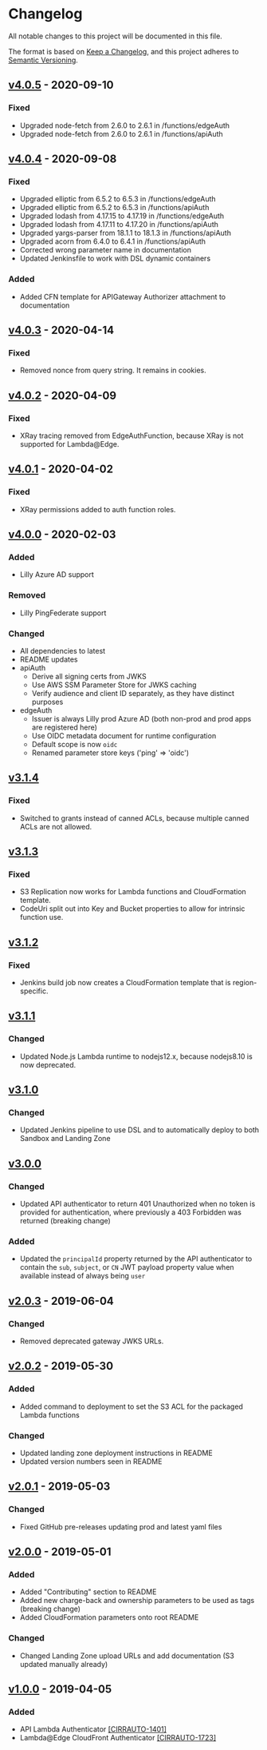 # Changelog
All notable changes to this project will be documented in this file.

The format is based on [Keep a Changelog](https://keepachangelog.com/en/1.0.0/),
and this project adheres to [Semantic Versioning](https://semver.org/spec/v2.0.0.html).

## [v4.0.5] - 2020-09-10
### Fixed
- Upgraded node-fetch from 2.6.0 to 2.6.1 in /functions/edgeAuth
- Upgraded node-fetch from 2.6.0 to 2.6.1 in /functions/apiAuth

## [v4.0.4] - 2020-09-08
### Fixed
- Upgraded elliptic from 6.5.2 to 6.5.3 in /functions/edgeAuth
- Upgraded elliptic from 6.5.2 to 6.5.3 in /functions/apiAuth
- Upgraded lodash from 4.17.15 to 4.17.19 in /functions/edgeAuth
- Upgraded lodash from 4.17.11 to 4.17.20 in /functions/apiAuth
- Upgraded yargs-parser from 18.1.1 to 18.1.3 in /functions/apiAuth
- Upgraded acorn from 6.4.0 to 6.4.1 in /functions/apiAuth
- Corrected wrong parameter name in documentation
- Updated Jenkinsfile to work with DSL dynamic containers
### Added
- Added CFN template for APIGateway Authorizer attachment to documentation

## [v4.0.3] - 2020-04-14
### Fixed
- Removed nonce from query string. It remains in cookies.

## [v4.0.2] - 2020-04-09
### Fixed
- XRay tracing removed from EdgeAuthFunction, because XRay is not supported for Lambda@Edge.

## [v4.0.1] - 2020-04-02
### Fixed
- XRay permissions added to auth function roles.

## [v4.0.0] - 2020-02-03
### Added
- Lilly Azure AD support
### Removed
- Lilly PingFederate support
### Changed
- All dependencies to latest
- README updates
- apiAuth
  - Derive all signing certs from JWKS
  - Use AWS SSM Parameter Store for JWKS caching
  - Verify audience and client ID separately, as they have distinct purposes
- edgeAuth
  - Issuer is always Lilly prod Azure AD (both non-prod and prod apps are registered here)
  - Use OIDC metadata document for runtime configuration
  - Default scope is now `oidc`
  - Renamed parameter store keys ('ping' => 'oidc')

## [v3.1.4]
### Fixed
- Switched to grants instead of canned ACLs, because multiple canned ACLs are not allowed.

## [v3.1.3]
### Fixed
- S3 Replication now works for Lambda functions and CloudFormation template.
- CodeUri split out into Key and Bucket properties to allow for intrinsic function use.

## [v3.1.2]
### Fixed
- Jenkins build job now creates a CloudFormation template that is region-specific.

## [v3.1.1]
### Changed
- Updated Node.js Lambda runtime to nodejs12.x, because nodejs8.10 is now deprecated.

## [v3.1.0]
### Changed
- Updated Jenkins pipeline to use DSL and to automatically deploy to both Sandbox and Landing Zone
 
## [v3.0.0]
### Changed
- Updated API authenticator to return 401 Unauthorized when no token is provided for authentication, where previously a 403 Forbidden was returned (breaking change)

### Added
- Updated the `principalId` property returned by the API authenticator to contain the `sub`, `subject`, or `CN` JWT payload property value when available instead of always being `user`

## [v2.0.3] - 2019-06-04
### Changed
- Removed deprecated gateway JWKS URLs.

## [v2.0.2] - 2019-05-30
### Added
- Added command to deployment to set the S3 ACL for the packaged Lambda functions

### Changed
- Updated landing zone deployment instructions in README
- Updated version numbers seen in README

## [v2.0.1] - 2019-05-03
### Changed
- Fixed GitHub pre-releases updating prod and latest yaml files

## [v2.0.0] - 2019-05-01
### Added
- Added "Contributing" section to README
- Added new charge-back and ownership parameters to be used as tags (breaking change)
- Added CloudFormation parameters onto root README

### Changed
- Changed Landing Zone upload URLs and add documentation (S3 updated manually already)

## [v1.0.0] - 2019-04-05
### Added
- API Lambda Authenticator [[CIRRAUTO-1401]](https://dot-jira.lilly.com/browse/CIRRAUTO-1401)
- Lambda@Edge CloudFront Authenticator [[CIRRAUTO-1723]](https://dot-jira.lilly.com/browse/CIRRAUTO-1723)

[v4.0.5]: https://github.com/EliLillyCo/cirr-aws-authenticators/compare/v4.0.4...v4.0.5
[v4.0.4]: https://github.com/EliLillyCo/cirr-aws-authenticators/compare/v4.0.3...v4.0.4
[v4.0.3]: https://github.com/EliLillyCo/cirr-aws-authenticators/compare/v4.0.2...v4.0.3
[v4.0.2]: https://github.com/EliLillyCo/cirr-aws-authenticators/compare/v4.0.1...v4.0.2
[v4.0.1]: https://github.com/EliLillyCo/cirr-aws-authenticators/compare/v4.0.0...v4.0.1
[v4.0.0]: https://github.com/EliLillyCo/cirr-aws-authenticators/compare/v3.1.4...v4.0.0
[v3.1.4]: https://github.com/EliLillyCo/cirr-aws-authenticators/compare/v3.1.3...v3.1.4
[v3.1.3]: https://github.com/EliLillyCo/cirr-aws-authenticators/compare/v3.1.2...v3.1.3
[v3.1.2]: https://github.com/EliLillyCo/cirr-aws-authenticators/compare/v3.1.1...v3.1.2
[v3.1.1]: https://github.com/EliLillyCo/cirr-aws-authenticators/compare/v3.1.0...v3.1.1
[v3.1.0]: https://github.com/EliLillyCo/cirr-aws-authenticators/compare/v3.0.0...v3.1.0
[v3.0.0]: https://github.com/EliLillyCo/cirr-aws-authenticators/compare/v2.0.3...v3.0.0
[v2.0.3]: https://github.com/EliLillyCo/cirr-aws-authenticators/compare/v2.0.2...v2.0.3
[v2.0.2]: https://github.com/EliLillyCo/cirr-aws-authenticators/compare/v2.0.1...v2.0.2
[v2.0.1]: https://github.com/EliLillyCo/cirr-aws-authenticators/compare/v2.0.0...v2.0.1
[v2.0.0]: https://github.com/EliLillyCo/cirr-aws-authenticators/compare/v1.0.0...v2.0.0
[v1.0.0]: https://github.com/EliLillyCo/cirr-aws-authenticators/compare/c0dee75...v1.0.0

